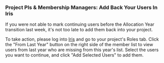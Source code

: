 ### Project PIs & Membership Managers: Add Back Your Users In Iris

If you were not able to mark continuing users before the Allocation Year
transition last week, it's not too late to add them back into your project.

To take action, please log into [Iris](https://iris.nersc.gov) and go to
your project's Roles tab. Click the "From Last Year" button on the right side 
of the member list to view users from last year who are missing from this
year's list. Select the users you want to continue, and click "Add Selected
Users" to add them.
